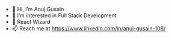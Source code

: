 - 👋 Hi, I’m Anuj Gusain
- 👀 I’m interested in Full Stack Development
- 🌱 React Wizard
- 📫 Reach me at https://www.linkedin.com/in/anuj-gusain-108/

<!---
mr-robot-007/mr-robot-007 is a ✨ special ✨ repository because its `README.md` (this file) appears on your GitHub profile.
You can click the Preview link to take a look at your changes.
--->
